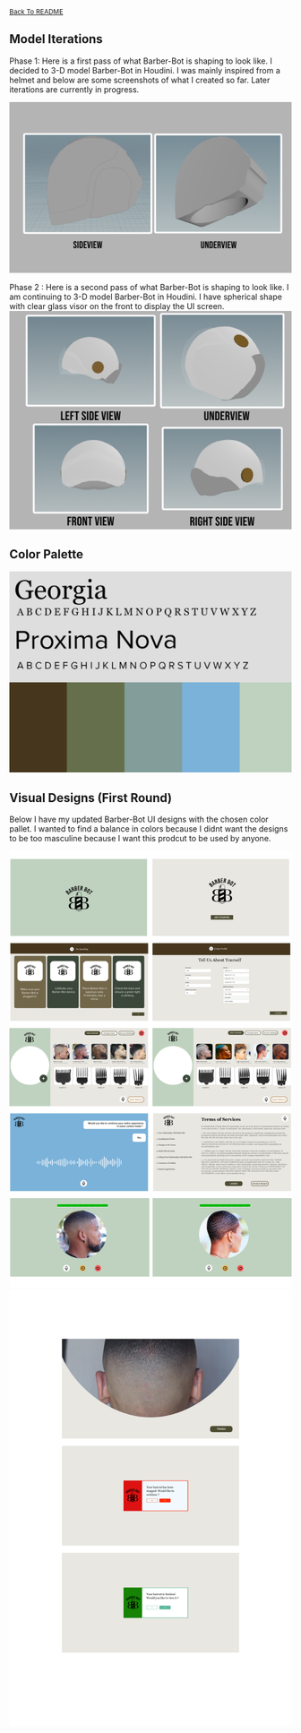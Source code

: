 <small>[Back To README](https://github.com/maubanel/Barber-Bot) </small>

## Model Iterations
Phase 1: Here is a first pass of what Barber-Bot is shaping to look like. I decided to 3-D model Barber-Bot in Houdini. I was mainly inspired from a helmet and below are some screenshots of what I created so far. Later iterations are currently in progress.

<img src="images/premodels.png">

Phase 2 : Here is a second pass of what Barber-Bot is shaping to look like. I am continuing to 3-D model Barber-Bot in Houdini. I have spherical shape with clear glass visor on the front to display the UI screen.
<img src="images/modelprogress.png">

## Color Palette
<img src="images/newpalette_1withfont.png">


## Visual Designs (First Round)
Below I have my updated Barber-Bot UI designs with the chosen color pallet. I wanted to find a balance in colors because I didnt want the designs to be too masculine because I want this prodcut to be used by anyone.

<img src="images/updatewirframe1.png">
<img src="images/updatewirframe2.png">
